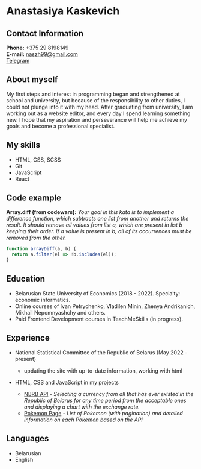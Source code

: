 # Anastasiya Kaskevich

## Contact Information

**Phone:** +375 29 8198149<br>
**E-mail:** naszh99@gmail.com<br>
[Telegram](https://t.me/naszh9)<br>

## About myself

My first steps and interest in programming began and strengthened at school and university, but because of the responsibility to other duties, I could not plunge into it with my head. After graduating from university, I am working out as a website editor, and every day I spend learning something new.
I hope that my aspiration and perseverance will help me achieve my goals and become a professional specialist.

## My skills

- HTML, CSS, SCSS
- Git
- JavaScript
- React

## Code example

**Array.diff (from codewars):**
_Your goal in this kata is to implement a difference function, which subtracts one list from another and returns the result. It should remove all values from list a, which are present in list b keeping their order. If a value is present in b, all of its occurrences must be removed from the other._

```javascript
function arrayDiff(a, b) {
  return a.filter(el => !b.includes(el));
}
```

## Education

- Belarusian State University of Economics (2018 - 2022). Specialty: economic informatics.
- Online courses of Ivan Petrychenko, Vladilen Minin, Zhenya Andrikanich, Mikhail Nepomnyashchy and others.
- Paid Frontend Development courses in TeachMeSkills (in progress).

## Experience

- National Statistical Committee of the Republic of Belarus (May 2022 - present)
  - updating the site with up-to-date information, working with html
- HTML, CSS and JavaScript in my projects

  - [NBRB API](http://nbrb-phi.vercel.app/) - _Selecting a currency from all that has ever existed in the Republic of Belarus for any time period from the acceptable ones and displaying a chart with the exchange rate._
  - [Pokemon Page](http://pokemon-naszh.vercel.app/) - _List of Pokemon (with pagination) and detailed information on each Pokemon based on the API_

## Languages

- Belarusian
- English
